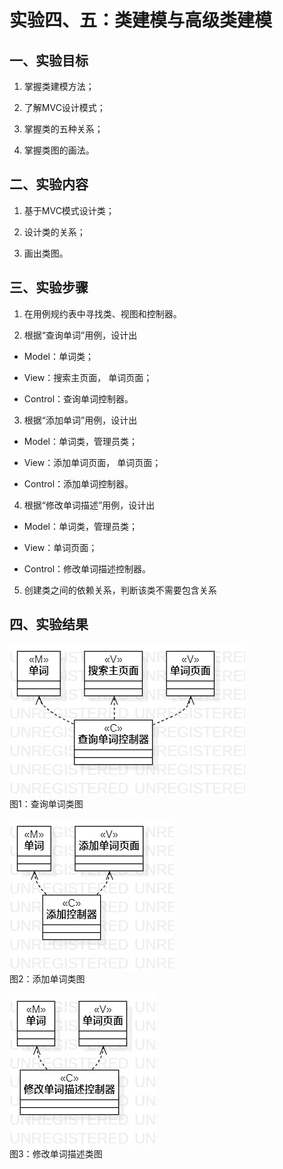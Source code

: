 # 实验四、五：类建模与高级类建模

## 一、实验目标

1. 掌握类建模方法；

2. 了解MVC设计模式；

3. 掌握类的五种关系；

4. 掌握类图的画法。

## 二、实验内容

1. 基于MVC模式设计类；

2. 设计类的关系；

3. 画出类图。

## 三、实验步骤

1. 在用例规约表中寻找类、视图和控制器。

2. 根据“查询单词”用例，设计出  

 * Model：单词类；

 * View：搜索主页面， 单词页面；

 * Control：查询单词控制器。  
 
3. 根据“添加单词”用例，设计出  

 * Model：单词类，管理员类；

 * View：添加单词页面， 单词页面；

 * Control：添加单词控制器。  

4. 根据“修改单词描述”用例，设计出  

 * Model：单词类，管理员类；

 * View：单词页面；

 * Control：修改单词描述控制器。  
 
5. 创建类之间的依赖关系，判断该类不需要包含关系  

## 四、实验结果

![查询单词类图](./Lab4&5_queryMVC.jpg)  
图1：查询单词类图

![添加单词类图](./Lab4&5_addMVC.jpg)  
图2：添加单词类图  

![修改单词描述类图](./lab4&5_updatemessageMVC.jpg)  
图3：修改单词描述类图  

